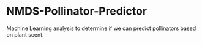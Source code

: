 # NMDS-Pollinator-Predictor
Machine Learning analysis to determine if we can predict pollinators based on plant scent.

